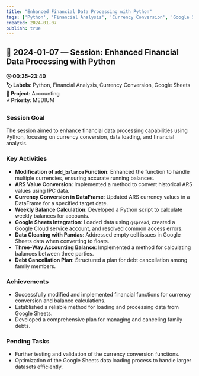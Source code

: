 ```yaml
---
title: "Enhanced Financial Data Processing with Python"
tags: ['Python', 'Financial Analysis', 'Currency Conversion', 'Google Sheets']
created: 2024-01-07
publish: true
---
```


## 📅 2024-01-07 — Session: Enhanced Financial Data Processing with Python

**🕒 00:35–23:40**  
**🏷️ Labels**: Python, Financial Analysis, Currency Conversion, Google Sheets  
**📂 Project**: Accounting  
**⭐ Priority**: MEDIUM  


### Session Goal
The session aimed to enhance financial data processing capabilities using Python, focusing on currency conversion, data loading, and financial analysis.

### Key Activities
- **Modification of `add_balance` Function**: Enhanced the function to handle multiple currencies, ensuring accurate running balances.
- **ARS Value Conversion**: Implemented a method to convert historical ARS values using IPC data.
- **Currency Conversion in DataFrame**: Updated ARS currency values in a DataFrame for a specified target date.
- **Weekly Balance Calculation**: Developed a Python script to calculate weekly balances for accounts.
- **Google Sheets Integration**: Loaded data using `gspread`, created a Google Cloud service account, and resolved common access errors.
- **Data Cleaning with Pandas**: Addressed empty cell issues in Google Sheets data when converting to floats.
- **Three-Way Accounting Balance**: Implemented a method for calculating balances between three parties.
- **Debt Cancellation Plan**: Structured a plan for debt cancellation among family members.

### Achievements
- Successfully modified and implemented financial functions for currency conversion and balance calculations.
- Established a reliable method for loading and processing data from Google Sheets.
- Developed a comprehensive plan for managing and canceling family debts.

### Pending Tasks
- Further testing and validation of the currency conversion functions.
- Optimization of the Google Sheets data loading process to handle larger datasets efficiently.
